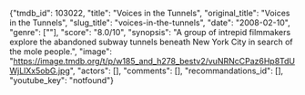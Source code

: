 {"tmdb_id": 103022, "title": "Voices in the Tunnels", "original_title": "Voices in the Tunnels", "slug_title": "voices-in-the-tunnels", "date": "2008-02-10", "genre": [""], "score": "8.0/10", "synopsis": "A group of intrepid filmmakers explore the abandoned subway tunnels beneath New York City in search of the mole people.", "image": "https://image.tmdb.org/t/p/w185_and_h278_bestv2/vuNRNcCPaz6Hp8TdUWjLlXx5obG.jpg", "actors": [], "comments": [], "recommandations_id": [], "youtube_key": "notfound"}